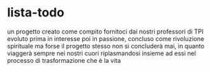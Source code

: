 # lista-todo
un progetto creato come compito fornitoci dai nostri professori di TPI evoluto prima in interesse poi in passione, concluso come rivoluzione spirituale ma forse il progetto stesso non si concluderà mai, in quanto viaggerà sempre nei nostri cuori riplasmandosi insieme ad essi nel processo di trasformazione che è la vita
